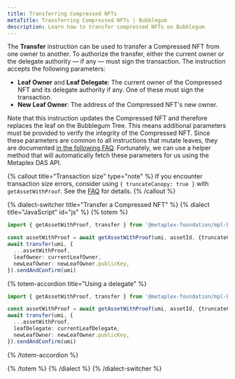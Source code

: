 ```yaml
---
title: Transferring Compressed NFTs
metaTitle: Transferring Compressed NFTs | Bubblegum
description: Learn how to transfer compressed NFTs on Bubblegum
---
```


The **Transfer** instruction can be used to transfer a Compressed NFT from one owner to another. To authorize the transfer, either the current owner or the delegate authority — if any — must sign the transaction. The instruction accepts the following parameters:

- **Leaf Owner** and **Leaf Delegate**: The current owner of the Compressed NFT and its delegate authority if any. One of these must sign the transaction.
- **New Leaf Owner**: The address of the Compressed NFT's new owner.

Note that this instruction updates the Compressed NFT and therefore replaces the leaf on the Bubblegum Tree. This means additional parameters must be provided to verify the integrity of the Compressed NFT. Since these parameters are common to all instructions that mutate leaves, they are documented [in the following FAQ](/bubblegum/faq#replace-leaf-instruction-arguments). Fortunately, we can use a helper method that will automatically fetch these parameters for us using the Metaplex DAS API.

{% callout title="Transaction size" type="note" %}
If you encounter transaction size errors, consider using `{ truncateCanopy: true }` with `getAssetWithProof`. See the [FAQ](/bubblegum/faq#replace-leaf-instruction-arguments) for details.
{% /callout %}

{% dialect-switcher title="Transfer a Compressed NFT" %}
{% dialect title="JavaScript" id="js" %}
{% totem %}

```ts
import { getAssetWithProof, transfer } from '@metaplex-foundation/mpl-bubblegum'

const assetWithProof = await getAssetWithProof(umi, assetId, {truncateCanopy: true});
await transfer(umi, {
  ...assetWithProof,
  leafOwner: currentLeafOwner,
  newLeafOwner: newLeafOwner.publicKey,
}).sendAndConfirm(umi)
```

{% totem-accordion title="Using a delegate" %}

```ts
import { getAssetWithProof, transfer } from '@metaplex-foundation/mpl-bubblegum'

const assetWithProof = await getAssetWithProof(umi, assetId, {truncateCanopy: true});
await transfer(umi, {
  ...assetWithProof,
  leafDelegate: currentLeafDelegate,
  newLeafOwner: newLeafOwner.publicKey,
}).sendAndConfirm(umi)
```

{% /totem-accordion %}

{% /totem %}
{% /dialect %}
{% /dialect-switcher %}
